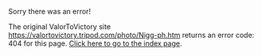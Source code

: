 

Sorry there was an error!

The original ValorToVictory site https://valortovictory.tripod.com/photo/Nigg-ph.htm returns an error code: 404 for this page. [Click here to go to the index page](../index.md).